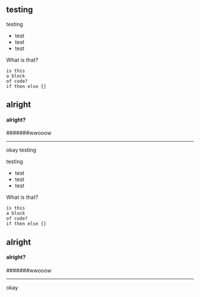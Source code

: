 ## testing

testing

- test
- test
- test

What is that?

    is this
    a block
    of code?
    if then else {}
    
## alright

#### alright?

#######wwooow

---

okay testing

testing

- test
- test
- test

What is that?

    is this
    a block
    of code?
    if then else {}
    
## alright

#### alright?

#######wwooow

---

okay
